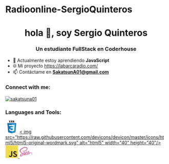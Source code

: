 # Radioonline-SergioQuinteros

<h1 align="center">hola 👋, soy Sergio Quinteros</h1>
<h3 align="center">Un estudiante FullStack en Coderhouse</h3>

- 🌱 Actualmente estoy aprendiendo **JavaScript**
- 🌐 Mi proyecto https://labarcaradio.com/
- 📫 Contáctame en **SakatsunA01@gmail.com**

<h3 align="left">Connect with me:</h3>
<p align="left">
<a href="https://twitter.com/sakatsuna01" target="blank"><img align="center" src="https://raw.githubusercontent.com/rahuldkjain/github-profile-readme-generator/master/src/images/icons/Social/twitter.svg" alt="sakatsuna01" height="30" width="40" /></a>
</p>

<h3 align="left">Languages and Tools:</h3>
<p align="left"> 
<img src="https://raw.githubusercontent.com/devicons/devicon/master/icons/css3/css3-original-wordmark.svg" alt="css3" width="40" height="40"/> </a> 
<a href="https://www.w3.org/html/" target="_blank" rel="noreferrer"> <
img src="https://raw.githubusercontent.com/devicons/devicon/master/icons/html5/html5-original-wordmark.svg" alt="html5" width="40" height="40"/> </a> 
<a href="https://developer.mozilla.org/en-US/docs/Web/JavaScript" target="_blank" rel="noreferrer"> 
<img src="https://raw.githubusercontent.com/devicons/devicon/master/icons/javascript/javascript-original.svg" alt="javascript" width="40" height="40"/> </a> 
<a href="https://sass-lang.com" target="_blank" rel="noreferrer"> 
<img src="https://raw.githubusercontent.com/devicons/devicon/master/icons/sass/sass-original.svg" alt="sass" width="40" height="40"/> </a> </p>
